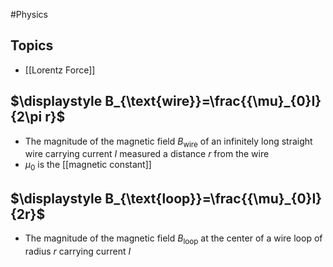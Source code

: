 #Physics 
## Topics
* [[Lorentz Force]]
## $\displaystyle B_{\text{wire}}=\frac{{\mu}_{0}I}{2\pi r}$
* The magnitude of the magnetic field $\displaystyle B_{\text{wire}}$ of an infinitely long straight wire carrying current $\displaystyle I$ measured a distance $\displaystyle r$ from the wire
* $\displaystyle {\mu}_{0}$ is the [[magnetic constant]]
## $\displaystyle B_{\text{loop}}=\frac{{\mu}_{0}I}{2r}$
* The magnitude of the magnetic field $\displaystyle B_{\text{loop}}$ at the center of a wire loop of radius $\displaystyle r$ carrying current $\displaystyle I$